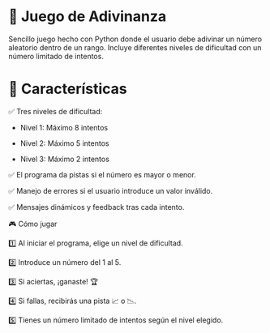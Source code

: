 
# 🎯 Juego de Adivinanza
Sencillo juego hecho con Python donde el usuario debe adivinar un número aleatorio dentro de un rango. Incluye diferentes niveles de dificultad con un número limitado de intentos.

# 📌 Características
✅ Tres niveles de dificultad:

  - Nivel 1: Máximo 8 intentos
    
  - Nivel 2: Máximo 5 intentos
    
  - Nivel 3: Máximo 2 intentos
    
✅ El programa da pistas si el número es mayor o menor.

✅ Manejo de errores si el usuario introduce un valor inválido.

✅ Mensajes dinámicos y feedback tras cada intento.

🎮 Cómo jugar

1️⃣ Al iniciar el programa, elige un nivel de dificultad.

2️⃣ Introduce un número del 1 al 5.

3️⃣ Si aciertas, ¡ganaste! 🏆

4️⃣ Si fallas, recibirás una pista 📈 o 📉.

5️⃣ Tienes un número limitado de intentos según el nivel elegido.
